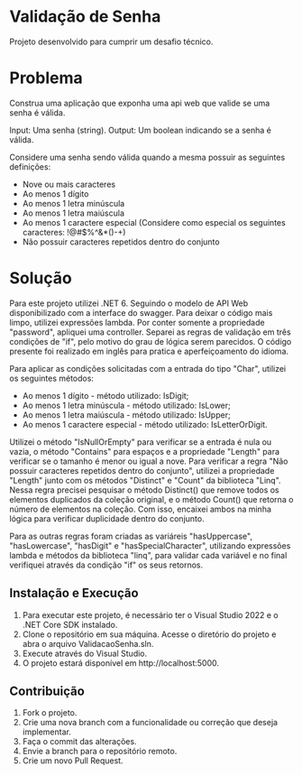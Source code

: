 # Validação de Senha
Projeto desenvolvido para cumprir um desafio técnico.

# Problema
Construa uma aplicação que exponha uma api web que valide se uma senha é válida.

Input: Uma senha (string).
Output: Um boolean indicando se a senha é válida.

Considere uma senha sendo válida quando a mesma possuir as seguintes definições:

- Nove ou mais caracteres
- Ao menos 1 dígito
- Ao menos 1 letra minúscula
- Ao menos 1 letra maiúscula
- Ao menos 1 caractere especial (Considere como especial os seguintes caracteres: !@#$%^&*()-+)
- Não possuir caracteres repetidos dentro do conjunto

# Solução

Para este projeto utilizei .NET 6. Seguindo o modelo de API Web disponibilizado com a interface do swagger. Para deixar o código mais limpo, utilizei expressões lambda. Por conter somente a propriedade "password", apliquei uma controller.
Separei as regras de validação em três condições de "if", pelo motivo do grau de lógica serem parecidos. O código presente foi realizado em inglês para pratica e aperfeiçoamento do idioma.

Para aplicar as condições solicitadas com a entrada do tipo "Char", utilizei os seguintes métodos:

- Ao menos 1 dígito - método utilizado: IsDigit;
- Ao menos 1 letra minúscula - método utilizado: IsLower;
- Ao menos 1 letra maiúscula - método utilizado: IsUpper;
- Ao menos 1 caractere especial - método utilizado: IsLetterOrDigit.

Utilizei o método "IsNullOrEmpty" para verificar se a entrada é nula ou vazia, o método "Contains" para espaços e a propriedade "Length" para verificar se o tamanho é menor ou igual a nove. 
Para verificar a regra "Não possuir caracteres repetidos dentro do conjunto", utilizei a propriedade "Length" junto com os métodos "Distinct" e "Count" da biblioteca "Linq". Nessa regra precisei pesquisar o método Distinct() que remove todos os elementos duplicados da coleção original, e o método Count() que retorna o número de elementos na coleção. Com isso, encaixei ambos na minha lógica para verificar duplicidade dentro do conjunto.

Para as outras regras foram criadas as variáreis "hasUppercase", "hasLowercase", "hasDigit" e "hasSpecialCharacter", utilizando expressões lambda e métodos da biblioteca "linq", para validar cada variável e no final verifiquei através da condição "if" os seus retornos.

## Instalação e Execução

1. Para executar este projeto, é necessário ter o Visual Studio 2022 e o .NET Core SDK instalado.
2. Clone o repositório em sua máquina. Acesse o diretório do projeto e abra o arquivo ValidacaoSenha.sln.
3. Execute através do Visual Studio.
3. O projeto estará disponível em http://localhost:5000.

## Contribuição

1. Fork o projeto.
2. Crie uma nova branch com a funcionalidade ou correção que deseja implementar.
3. Faça o commit das alterações.
4. Envie a branch para o repositório remoto.
5. Crie um novo Pull Request.
